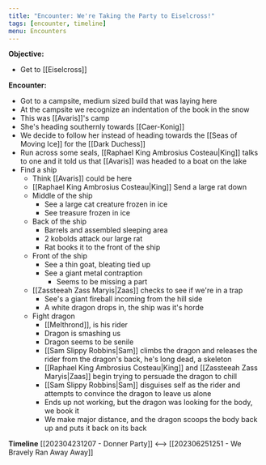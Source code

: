 ```yaml
---
title: "Encounter: We're Taking the Party to Eiselcross!"
tags: [encounter, timeline]
menu: Encounters
---
```

**Objective:** 
- Get to [[Eiselcross]]

**Encounter:**

- Got to a campsite, medium sized build that was laying here
- At the campsite we recognize an indentation of the book in the snow
- This was [[Avaris]]'s camp
- She's heading southernly towards [[Caer-Konig]]
- We decide to follow her instead of heading towards the [[Seas of Moving Ice]] for the [[Dark Duchess]]
- Run across some seals, [[Raphael King Ambrosius Costeau|King]] talks to one and it told us that [[Avaris]] was headed to a boat on the lake
- Find a ship
	- Think [[Avaris]] could be here
	- [[Raphael King Ambrosius Costeau|King]] Send a large rat down
	- Middle of the ship
		- See a large cat creature frozen in ice
		- See treasure frozen in ice
	- Back of the ship
		- Barrels and assembled sleeping area
		- 2 kobolds attack our large rat
		- Rat books it to the front of the ship
	- Front of the ship
		- See a thin goat, bleating tied up
		- See a giant metal contraption
			- Seems to be missing a part
	- [[Zassteeah Zass Maryis|Zaas]] checks to see if we're in a trap
		- See's a giant fireball incoming from the hill side
		- A white dragon drops in, the ship was it's horde
	- Fight dragon
		- [[Melthrond]], is his rider
		- Dragon is smashing us
		- Dragon seems to be senile
		- [[Sam Slippy Robbins|Sam]] climbs the dragon and releases the rider from the dragon's back, he's long dead, a skeleton
		- [[Raphael King Ambrosius Costeau|King]] and [[Zassteeah Zass Maryis|Zaas]] begin trying to persuade the dragon to chill
		- [[Sam Slippy Robbins|Sam]] disguises self as the rider and attempts to convince the dragon to leave us alone
		- Ends up not working, but the dragon was looking for the body, we book it
		- We make major distance, and the dragon scoops the body back up and puts it back on its back


**Timeline**
[[202304231207 - Donner Party]] <--> [[202306251251 - We Bravely Ran Away Away]]